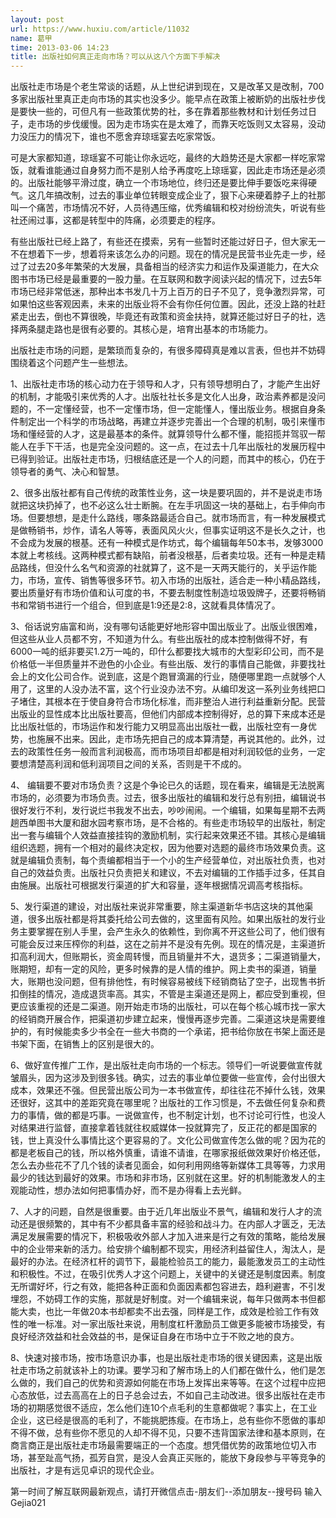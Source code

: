 ```yaml
---
layout: post
url: https://www.huxiu.com/article/11032
name: 葛甲
time: 2013-03-06 14:23
title: 出版社如何真正走向市场？可以从这八个方面下手解决
---
```

出版社走市场是个老生常谈的话题，从上世纪讲到现在，又是改革又是改制，700多家出版社里真正走向市场的其实也没多少。能早点在政策上被断奶的出版社步伐是要快一些的，可但凡有一些政策优势的社，多在靠着那些教材和计划任务过日子，走市场的步伐缓慢。因为走市场实在是太难了，而靠天吃饭则又太容易，没动力没压力的情况下，谁也不愿舍弃琼瑶宴去吃家常饭。

可是大家都知道，琼瑶宴不可能让你永远吃，最终的大趋势还是大家都一样吃家常饭，就看谁能通过自身努力而不是别人给予再度吃上琼瑶宴，因此走市场还是必须的。出版社能够平滑过度，确立一个市场地位，终归还是要比伸手要饭吃来得硬气。这几年搞改制，过去的事业单位转眼变成企业了，狠下心来硬着脖子上的社那叫一个痛苦，市场情况不好，人员待遇压缩，优秀编辑和校对纷纷流失，听说有些社还闹过事，这都是转型中的阵痛，必须要走的程序。

有些出版社已经上路了，有些还在摸索，另有一些暂时还能过好日子，但大家无一不在想着下一步，想着将来该怎么办的问题。现在的情况是民营书业先走一步，经过了过去20多年繁荣的大发展，具备相当的经济实力和运作及渠道能力，在大众图书市场已经是最重要的一股力量。在互联网和数字阅读兴起的情况下，过去5年市场已经非常低迷，那种出本书发几十万上百万的日子不见了，竞争激烈异常，可如果怕这些客观因素，未来的出版业将不会有你任何位置。因此，还没上路的社赶紧走出去，倒也不算很晚，毕竟还有政策和资金扶持，就算还能过好日子的社，选择两条腿走路也是很有必要的。其核心是，培育出基本的市场能力。

出版社走市场的问题，是繁琐而复杂的，有很多障碍真是难以言表，但也并不妨碍围绕着这个问题产生一些想法。

1、出版社走市场的核心动力在于领导和人才，只有领导想明白了，才能产生出好的机制，才能吸引来优秀的人才。出版社社长多是文化人出身，政治素养都是没问题的，不一定懂经营，也不一定懂市场，但一定能懂人，懂出版业务。根据自身条件制定出一个科学的市场战略，再建立并逐步完善出一个合理的机制，吸引来懂市场和懂经营的人才，这是最基本的条件。就算领导什么都不懂，能招揽并驾驭一帮能人在手下干活，也是完全没问题的。这一点，在过去十几年出版社的发展历程中已得到验证。出版社走市场，归根结底还是一个人的问题，而其中的核心，仍在于领导者的勇气、决心和智慧。

2、很多出版社都有自己传统的政策性业务，这一块是要巩固的，并不是说走市场就把这块扔掉了，也不必这么壮士断腕。在左手巩固这一块的基础上，右手伸向市场。但要想想，是走什么路线，哪条路最适合自己。就市场而言，有一种发展模式是做畅销书，炒作，请名人等等，表面风风火火，但事实证明这不是长久之计，也不会成为发展的根基。还有一种模式是作坊式，每个编辑每年50本书，发够3000本就上考核线。这两种模式都有缺陷，前者没根基，后者卖垃圾。还有一种是走精品路线，但没什么名气和资源的社就算了，这不是一天两天能行的，关乎运作能力，市场，宣传、销售等很多环节。初入市场的出版社，适合走一种小精品路线，要出质量好有市场价值和认可度的书，不要去制度性制造垃圾毁牌子，还要将畅销书和常销书进行一个组合，但到底是1:9还是2:8，这就看具体情况了。

3、俗话说穷庙富和尚，没有哪句话能更好地形容中国出版业了。出版业很困难，但这些从业人员都不穷，不知道为什么。有些出版社的成本控制做得不好，有6000一吨的纸非要买1.2万一吨的，印什么都要找大城市的大型彩印公司，而不是价格低一半但质量并不逊色的小企业。有些出版、发行的事情自己能做，非要找社会上的文化公司合作。说到底，这是个跑冒滴漏的行业，随便哪里跑一点就够个人用了，这里的人没办法不富，这个行业没办法不穷。从编印发这一系列业务线把口子堵住，其根本在于使自身符合市场化标准，而非整治人进行利益重新分配。民营出版业的显性成本比出版社要高，但他们内部成本控制得好，总的算下来成本还是比出版社低的，市场运作和发行能力又明显高出出版社一截，出版社空有一身优势，也施展不出来。因此，走市场先把自己的成本算清楚，再说其他的。此外，过去的政策性任务一般而言利润极高，而市场项目却都是相对利润较低的业务，一定要想清楚高利润和低利润项目之间的关系，否则是干不成的。

4、 编辑要不要对市场负责？这是个争论已久的话题，现在看来，编辑是无法脱离市场的，必须要为市场负责。过去，很多出版社的编辑和发行总有别扭，编辑说书很好发行不利，发行说烂书我发不出去，吵吵闹闹。一个编辑，如果每星期不去两趟西单图书大厦和甜水园考察市场，是不合格的。有些走市场较早的出版社，制定出一套与编辑个人效益直接挂钩的激励机制，实行起来效果还不错。其核心是编辑组织选题，拥有一个相对的最终决定权，因为他要对选题的最终市场效果负责。这就是编辑负责制，每个责编都相当于一个小的生产经营单位，对出版社负责，也对自己的效益负责。出版社只负责把关和建议，不去对编辑的工作插手过多，任其自由施展。出版社可根据发行渠道的扩大和容量，逐年根据情况调高考核指标。

5、发行渠道的建设，对出版社来说非常重要，除主渠道新华书店这块的其他渠道，很多出版社都是将其委托给公司去做的，这里面有风险。如果出版社的发行业务主要掌握在别人手里，会产生永久的依赖性，到你离不开这些公司了，他们很有可能会反过来压榨你的利益，这在之前并不是没有先例。现在的情况是，主渠道折扣高利润大，但账期长，资金周转慢，而且销量并不大，退货多；二渠道销量大，账期短，却有一定的风险，更多时候靠的是人情的维护。网上卖书的渠道，销量大，账期也没问题，但有排他性，有时候容易被线下经销商钻了空子，出现售书折扣倒挂的情况，造成退货率高。其实，不管是主渠道还是网上，都应受到重视，但更应该重视的还是二渠道。刚开始走市场的出版社，可以在每个核心城市找一家大的经销商开展合作，把渠道初步建立起来，慢慢再逐步完善。二渠道这块是需要维护的，有时候能卖多少书全在一些大书商的一个承诺，把书给你放在书架上面还是书架下面，在销售上的区别是很大的。

6、做好宣传推广工作，是出版社走向市场的一个标志。领导们一听说要做宣传就皱眉头，因为这涉及到很多钱。确实，过去的事业单位要做一些宣传，会付出很大成本，效果还不强。但民营出版公司为一本书做宣传，却往往花不掉什么钱，效果还很好，这其中的差距究竟在哪里呢？出版社的工作习惯是，不去做任何复杂和费力的事情，做的都是巧事。一说做宣传，也不制定计划，也不讨论可行性，也没人对结果进行监督，直接拿着钱就往权威媒体一投就算完了，反正花的都是国家的钱，世上真没什么事情比这个更容易的了。文化公司做宣传怎么做的呢？因为花的都是老板自己的钱，所以格外慎重，请谁不请谁，在哪家报纸做效果好价格还低，怎么去办些花不了几个钱的读者见面会，如何利用网络等新媒体工具等等，力求用最少的钱达到最好的效果。市场和非市场，区别就在这里。好的机制能激发人的主观能动性，想办法如何把事情办好，而不是办得看上去光鲜。

7、人才的问题，自然是很重要。由于近几年出版业不景气，编辑和发行人才的流动还是很频繁的，其中有不少都具备丰富的经验和战斗力。在内部人才匮乏，无法满足发展需要的情况下，积极吸收外部人才加入进来是行之有效的策略，能给发展中的企业带来新的活力。给安排个编制都不现实，用经济利益留住人，淘汰人，是最好的办法。在经济杠杆的调节下，最能检验员工的能力，最能激发员工的主动性和积极性。不过，在吸引优秀人才这个问题上，关键中的关键还是制度因素。制度无所谓好坏，行之有效，能把各种正面和负面因素都包容进去，趋利避害，不引发埋怨，不妨碍工作的实施，那就是好制度。对一个编辑来说，每年只做两本书但都能大卖，也比一年做20本书却都卖不出去强，同样是工作，成效是检验工作有效性的唯一标准。对一家出版社来说，用制度杠杆激励员工做更多能被市场接受，有良好经济效益和社会效益的书，是保证自身在市场中立于不败之地的良方。

8、快速对接市场，按市场意识办事，也是出版社走市场的很关键因素，这是出版社走市场之前就该补上的功课。要学习和了解市场上的人们都在做什么，他们是怎么做的，我们自己的优势和资源如何能在市场上发挥出来等等。在这个过程中应把心态放低，过去高高在上的日子总会过去，不如自己主动改进。很多出版社在走市场的初期感觉很不适应，怎么他们连10个点毛利的生意都做呢？事实上，在工业企业，这已经是很高的毛利了，不能挑肥拣瘦。在市场上，总有些你不愿做的事却不得不做，总有些你不愿见的人却不得不见，只要不违背国家法律和基本原则，在商言商正是出版社走市场最需要端正的一个态度。想凭借优势的政策地位切入市场，甚至趾高气扬，孤芳自赏，是没人会真正买账的，能放下身段参与平等竞争的出版社，才是有远见卓识的现代企业。

第一时间了解互联网最新观点，请打开微信点击-朋友们--添加朋友--搜号码 输入Gejia021

